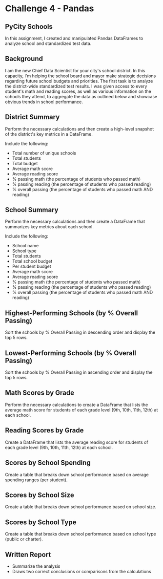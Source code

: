 # Challenge 4 - Pandas

## PyCity Schools
In this assignment, I created and manipulated Pandas DataFrames to analyze school and standardized test data.

## Background
I am the new Chief Data Scientist for your city's school district. In this capacity, I'm helping the school board and mayor make strategic decisions regarding future school budgets and priorities. The first task is to analyze the district-wide standardized test results. I was given access to every student's math and reading scores, as well as various information on the schools they attend, to aggregate the data as outlined below and showcase obvious trends in school performance.

## District Summary
Perform the necessary calculations and then create a high-level snapshot of the district's key metrics in a DataFrame.

Include the following:
* Total number of unique schools
* Total students
* Total budget
* Average math score
* Average reading score
* % passing math (the percentage of students who passed math)
* % passing reading (the percentage of students who passed reading)
* % overall passing (the percentage of students who passed math AND reading)

## School Summary
Perform the necessary calculations and then create a DataFrame that summarizes key metrics about each school.

Include the following:
* School name
* School type
* Total students
* Total school budget
* Per student budget
* Average math score
* Average reading score
* % passing math (the percentage of students who passed math)
* % passing reading (the percentage of students who passed reading)
* % overall passing (the percentage of students who passed math AND reading)

## Highest-Performing Schools (by % Overall Passing)
Sort the schools by % Overall Passing in descending order and display the top 5 rows.

## Lowest-Performing Schools (by % Overall Passing)
Sort the schools by % Overall Passing in ascending order and display the top 5 rows.

## Math Scores by Grade
Perform the necessary calculations to create a DataFrame that lists the average math score for students of each grade level (9th, 10th, 11th, 12th) at each school.

## Reading Scores by Grade
Create a DataFrame that lists the average reading score for students of each grade level (9th, 10th, 11th, 12th) at each school.

## Scores by School Spending
Create a table that breaks down school performance based on average spending ranges (per student).

## Scores by School Size
Create a table that breaks down school performance based on school size.

## Scores by School Type
Create a table that breaks down school performance based on school type (public or charter).

## Written Report
* Summarize the analysis
* Draws two correct conclusions or comparisons from the calculations